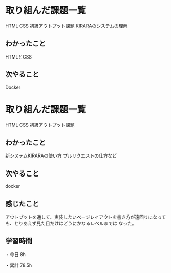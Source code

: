 # 取り組んだ課題一覧

HTML CSS 初級アウトプット課題
KIRARAのシステムの理解

## わかったこと

HTMLとCSS

## 次やること

Docker

# 取り組んだ課題一覧

HTML CSS 初級アウトプット課題

## わかったこと

新システムKIRARAの使い方
プルリクエストの仕方など

## 次やること

docker

## 感じたこと

アウトプットを通して、実装したいページレイアウトを書き方が遠回りになっても、とりあえず見た目だけはどうにかなるレベルまでは
なった。　

## 学習時間

・今日 8h

・累計 78.5h
